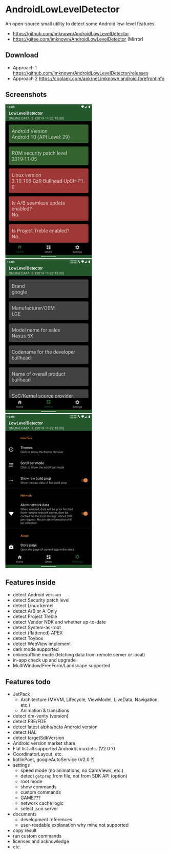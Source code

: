 # AndroidLowLevelDetector
An open-source small utility to detect some Android low-level features.
- https://github.com/imknown/AndroidLowLevelDetector
- https://gitee.com/imknown/AndroidLowLevelDetector (Mirror)

## Download
- Approach 1
https://github.com/imknown/AndroidLowLevelDetector/releases
- Approach 2
https://coolapk.com/apk/net.imknown.android.forefrontinfo

## Screenshots
![Home](art/home.png "Home") ![Others](art/others.png "Others") ![Settings](art/settings.png "Settings")

## Features inside
- detect Android version
- detect Security patch level
- detect Linux kernel
- detect A/B or A-Only
- detect Project Treble
- detect Vendor NDK and whether up-to-date
- detect System-as-root
- detect (flattened) APEX
- detect Toybox
- detect WebView implement
- dark mode supported
- online/offline mode (fetching data from remote server or local)
- in-app check up and upgrade
- MultiWindow/FreeForm/Landscape supported

## Features todo
- JetPack
  - Architecture (MVVM, Lifecycle, ViewModel, LiveData, Navigation, etc.)
  - Animation & transitions
- detect dm-verity (version)
- detect FBE/FDE
- detect latest alpha/beta Android version
- detect HAL
- detect targetSdkVersion
- Android version market share
- Flat list all supported Android/Linux/etc. (V2.0 ?)
- CoordinatorLayout, etc.
- kotlinPoet, googleAutoService (V2.0 ?)
- settings
  - speed mode (no animations, no CardViews, etc.)
  - detect `getprop` from file, not from SDK API (option)
  - root mode
  - show commands
  - custom commands
  - GAME???
  - network cache logic
  - select json server
- documents
  - development references
  - user-readable explanation why mine not supported
- copy result
- run custom commands
- licenses and acknowledge
- etc.
